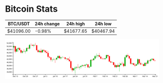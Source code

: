 # Bitcoin Stats

BTC/USDT|24h change|24h high|24h low|
|---|---|---|---|
|$41096.00|-0.98%|$41677.65|$40467.94|

<img src="./chart.svg">
